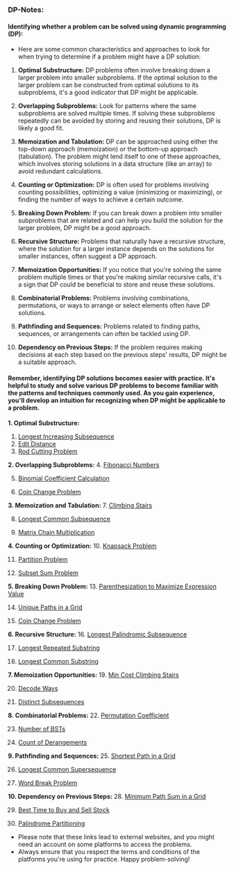### DP-Notes:

#### Identifying whether a problem can be solved using dynamic programming (DP):

- Here are some common characteristics and approaches to look for when trying to determine if a problem might have a DP solution:

1. **Optimal Substructure:** DP problems often involve breaking down a larger problem into smaller subproblems. If the optimal solution to the larger problem can be constructed from optimal solutions to its subproblems, it's a good indicator that DP might be applicable.


2. **Overlapping Subproblems:** Look for patterns where the same subproblems are solved multiple times. If solving these subproblems repeatedly can be avoided by storing and reusing their solutions, DP is likely a good fit.


3. **Memoization and Tabulation:** DP can be approached using either the top-down approach (memoization) or the bottom-up approach (tabulation). The problem might lend itself to one of these approaches, which involves storing solutions in a data structure (like an array) to avoid redundant calculations.


4. **Counting or Optimization:** DP is often used for problems involving counting possibilities, optimizing a value (minimizing or maximizing), or finding the number of ways to achieve a certain outcome.


5. **Breaking Down Problem:** If you can break down a problem into smaller subproblems that are related and can help you build the solution for the larger problem, DP might be a good approach.


6. **Recursive Structure:** Problems that naturally have a recursive structure, where the solution for a larger instance depends on the solutions for smaller instances, often suggest a DP approach.


7. **Memoization Opportunities:** If you notice that you're solving the same problem multiple times or that you're making similar recursive calls, it's a sign that DP could be beneficial to store and reuse these solutions.


8. **Combinatorial Problems:** Problems involving combinations, permutations, or ways to arrange or select elements often have DP solutions.


9. **Pathfinding and Sequences:** Problems related to finding paths, sequences, or arrangements can often be tackled using DP.


10. **Dependency on Previous Steps:** If the problem requires making decisions at each step based on the previous steps' results, DP might be a suitable approach.

#### Remember, identifying DP solutions becomes easier with practice. It's helpful to study and solve various DP problems to become familiar with the patterns and techniques commonly used. As you gain experience, you'll develop an intuition for recognizing when DP might be applicable to a problem.

**1. Optimal Substructure:**
1. [Longest Increasing Subsequence](https://leetcode.com/problems/longest-increasing-subsequence/)
2. [Edit Distance](https://leetcode.com/problems/edit-distance/)
3. [Rod Cutting Problem](https://www.geeksforgeeks.org/cutting-a-rod-dp-13/)

**2. Overlapping Subproblems:**
4. [Fibonacci Numbers](https://leetcode.com/problems/fibonacci-number/)

5. [Binomial Coefficient Calculation](https://www.geeksforgeeks.org/binomial-coefficient-dp-9/)

6. [Coin Change Problem](https://leetcode.com/problems/coin-change-2/)

**3. Memoization and Tabulation:**
7. [Climbing Stairs](https://leetcode.com/problems/climbing-stairs/)

8. [Longest Common Subsequence](https://leetcode.com/problems/longest-common-subsequence/)

9. [Matrix Chain Multiplication](https://www.geeksforgeeks.org/matrix-chain-multiplication-dp-8/)

**4. Counting or Optimization:**
10. [Knapsack Problem](https://leetcode.com/problems/coin-change/)

11. [Partition Problem](https://leetcode.com/problems/partition-equal-subset-sum/)

12. [Subset Sum Problem](https://leetcode.com/problems/partition-equal-subset-sum/)

**5. Breaking Down Problem:**
13. [Parenthesization to Maximize Expression Value](https://www.geeksforgeeks.org/dynamic-programming-set-37-boolean-parenthesization-problem/)

14. [Unique Paths in a Grid](https://leetcode.com/problems/unique-paths/)

15. [Coin Change Problem](https://leetcode.com/problems/coin-change/)

**6. Recursive Structure:**
16. [Longest Palindromic Subsequence](https://leetcode.com/problems/longest-palindromic-subsequence/)

17. [Longest Repeated Substring](https://www.geeksforgeeks.org/longest-repeated-subsequence/)

18. [Longest Common Substring](https://leetcode.com/problems/maximum-length-of-repeated-subarray/)

**7. Memoization Opportunities:**
19. [Min Cost Climbing Stairs](https://leetcode.com/problems/min-cost-climbing-stairs/)

20. [Decode Ways](https://leetcode.com/problems/decode-ways/)

21. [Distinct Subsequences](https://leetcode.com/problems/distinct-subsequences/)

**8. Combinatorial Problems:**
22. [Permutation Coefficient](https://www.geeksforgeeks.org/permutation-coefficient/)

23. [Number of BSTs](https://leetcode.com/problems/unique-binary-search-trees/)

24. [Count of Derangements](https://www.geeksforgeeks.org/count-derangements-permutation-such-that-no-element-appears-in-its-original-position/)

**9. Pathfinding and Sequences:**
25. [Shortest Path in a Grid](https://leetcode.com/problems/minimum-path-sum/)

26. [Longest Common Supersequence](https://leetcode.com/problems/shortest-common-supersequence/)

27. [Word Break Problem](https://leetcode.com/problems/word-break/)

**10. Dependency on Previous Steps:**
28. [Minimum Path Sum in a Grid](https://leetcode.com/problems/minimum-path-sum/)

29. [Best Time to Buy and Sell Stock](https://leetcode.com/problems/best-time-to-buy-and-sell-stock/)

30. [Palindrome Partitioning](https://leetcode.com/problems/palindrome-partitioning-ii/)

- Please note that these links lead to external websites, and you might need an account on some platforms to access the problems. 
- Always ensure that you respect the terms and conditions of the platforms you're using for practice. Happy problem-solving!
